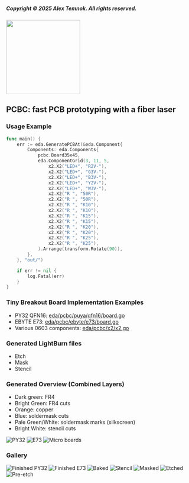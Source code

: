 ##### Copyright © 2025 Alex Temnok. All rights reserved.
<img src="doc/gallery/logo.png" width="200"/>

## PCBC: fast PCB prototyping with a fiber laser

### Usage Example

```go
func main() {
	err := eda.GeneratePCBAt(&eda.Component{
		Components: eda.Components{
			pcbc.Board35x45,
			eda.ComponentGrid(3, 11, 5,
				x2.X2("LED+", "R2V-"),
				x2.X2("LED+", "G3V-"),
				x2.X2("LED+", "B3V-"),
				x2.X2("LED+", "Y2V-"),
				x2.X2("LED+", "W3V-"),
				x2.X2("R ", "50R"),
				x2.X2("R ", "50R"),
				x2.X2("R ", "K10"),
				x2.X2("R ", "K10"),
				x2.X2("R ", "K15"),
				x2.X2("R ", "K15"),
				x2.X2("R ", "K20"),
				x2.X2("R ", "K20"),
				x2.X2("R ", "K25"),
				x2.X2("R ", "K25"),
			).Arrange(transform.Rotate(90)),
		},
	}, "out/")

	if err != nil {
		log.Fatal(err)
	}
}
```

### Tiny Breakout Board Implementation Examples

* PY32 QFN16: [eda/pcbc/puya/qfn16/board.go](eda/pcbc/puya/qfn16/board.go)
* EBYTE E73: [eda/pcbc/ebyte/e73/board.go](eda/pcbc/ebyte/e73/board.go)
* Various 0603 components: [eda/pcbc/x2/x2.go](eda/pcbc/x2/x2.go)

### Generated LightBurn files

* Etch
* Mask
* Stencil

### Generated Overview (Combined Layers)

* Dark green: FR4
* Bright Green: FR4 cuts
* Orange: copper
* Blue: soldermask cuts
* Pale Green/White: soldermask marks (silkscreen)
* Bright White: stencil cuts

![PY32](doc/gallery/py32/overview.png)
![E73](doc/gallery/e73/overview.png)
![Micro boards](doc/gallery/resistors.png)

### Gallery

![Finished PY32](doc/gallery/py32/finished.jpg)
![Finished E73](doc/gallery/e73/finished.jpg)
![Baked](doc/gallery/e73/baked.jpg)
![Stencil](doc/gallery/e73/stencil.jpg)
![Masked](doc/gallery/e73/masked.jpg)
![Etched](doc/gallery/e73/etched.jpg)
![Pre-etch](doc/gallery/e73/pre-etch.jpg)

